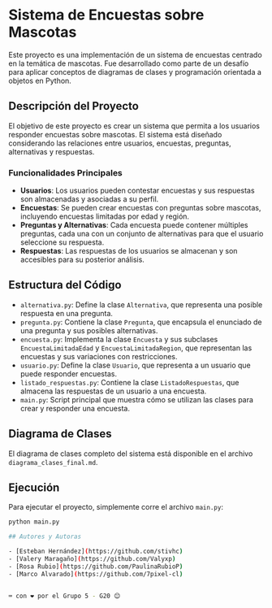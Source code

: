 # Sistema de Encuestas sobre Mascotas

Este proyecto es una implementación de un sistema de encuestas centrado en la temática de mascotas. Fue desarrollado como parte de un desafío para aplicar conceptos de diagramas de clases y programación orientada a objetos en Python.

## Descripción del Proyecto

El objetivo de este proyecto es crear un sistema que permita a los usuarios responder encuestas sobre mascotas. El sistema está diseñado considerando las relaciones entre usuarios, encuestas, preguntas, alternativas y respuestas. 

### Funcionalidades Principales

- **Usuarios**: Los usuarios pueden contestar encuestas y sus respuestas son almacenadas y asociadas a su perfil.
- **Encuestas**: Se pueden crear encuestas con preguntas sobre mascotas, incluyendo encuestas limitadas por edad y región.
- **Preguntas y Alternativas**: Cada encuesta puede contener múltiples preguntas, cada una con un conjunto de alternativas para que el usuario seleccione su respuesta.
- **Respuestas**: Las respuestas de los usuarios se almacenan y son accesibles para su posterior análisis.

## Estructura del Código

- `alternativa.py`: Define la clase `Alternativa`, que representa una posible respuesta en una pregunta.
- `pregunta.py`: Contiene la clase `Pregunta`, que encapsula el enunciado de una pregunta y sus posibles alternativas.
- `encuesta.py`: Implementa la clase `Encuesta` y sus subclases `EncuestaLimitadaEdad` y `EncuestaLimitadaRegion`, que representan las encuestas y sus variaciones con restricciones.
- `usuario.py`: Define la clase `Usuario`, que representa a un usuario que puede responder encuestas.
- `listado_respuestas.py`: Contiene la clase `ListadoRespuestas`, que almacena las respuestas de un usuario a una encuesta.
- `main.py`: Script principal que muestra cómo se utilizan las clases para crear y responder una encuesta.

## Diagrama de Clases

El diagrama de clases completo del sistema está disponible en el archivo `diagrama_clases_final.md`.

## Ejecución

Para ejecutar el proyecto, simplemente corre el archivo `main.py`:

```bash
python main.py

## Autores y Autoras

- [Esteban Hernández](https://github.com/stivhc)
- [Valery Maragaño](https://github.com/Valyxp)
- [Rosa Rubio](https://github.com/PaulinaRubioP)
- [Marco Alvarado](https://github.com/7pixel-cl)


⌨️ con ❤️ por el Grupo 5 - G20 😊
